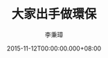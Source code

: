 ---
issue: 147
title: 大家出手做環保
author: 李秉璋
language: 詔安
date: 2015-11-12T00:00:00.000+08:00
topic: 懷想
difficulty: 1
wikidata: Q98095986
wikidata_link: https://www.wikidata.org/wiki/Q98095986
author_wikidata_link: https://www.wikidata.org/wiki/Q98096269
author_wikidata: Q98096269
---